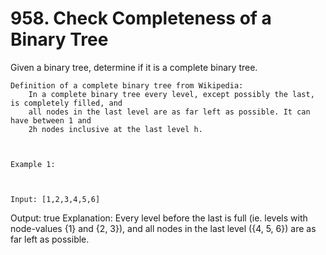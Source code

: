 # 958. Check Completeness of a Binary Tree

Given a binary tree, determine if it is a complete binary tree.

    Definition of a complete binary tree from Wikipedia:
        In a complete binary tree every level, except possibly the last, is completely filled, and
        all nodes in the last level are as far left as possible. It can have between 1 and
        2h nodes inclusive at the last level h.

     

    Example 1:

    

    Input: [1,2,3,4,5,6]
Output: true
Explanation: Every level before the last is full (ie. levels with node-values {1} and {2, 3}), and all nodes in the last level ({4, 5, 6}) are as far left as possible.